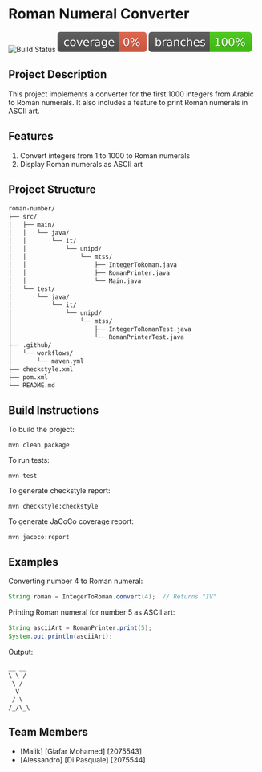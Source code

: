 # Roman Numeral Converter

![Build Status](https://github.com/username/roman-number/actions/workflows/maven.yml/badge.svg)
![Coverage](.github/badges/jacoco.svg)
![Branches](.github/badges/branches.svg)

## Project Description

This project implements a converter for the first 1000 integers from Arabic to Roman numerals. It also includes a feature to print Roman numerals in ASCII art.

## Features

1. Convert integers from 1 to 1000 to Roman numerals
2. Display Roman numerals as ASCII art

## Project Structure

```
roman-number/
├── src/
│   ├── main/
│   │   └── java/
│   │       └── it/
│   │           └── unipd/
│   │               └── mtss/
│   │                   ├── IntegerToRoman.java
│   │                   ├── RomanPrinter.java
│   │                   └── Main.java
│   └── test/
│       └── java/
│           └── it/
│               └── unipd/
│                   └── mtss/
│                       ├── IntegerToRomanTest.java
│                       └── RomanPrinterTest.java
├── .github/
│   └── workflows/
│       └── maven.yml
├── checkstyle.xml
├── pom.xml
└── README.md
```

## Build Instructions

To build the project:
```
mvn clean package
```

To run tests:
```
mvn test
```

To generate checkstyle report:
```
mvn checkstyle:checkstyle
```

To generate JaCoCo coverage report:
```
mvn jacoco:report
```

## Examples

Converting number 4 to Roman numeral:
```java
String roman = IntegerToRoman.convert(4);  // Returns "IV"
```

Printing Roman numeral for number 5 as ASCII art:
```java
String asciiArt = RomanPrinter.print(5);
System.out.println(asciiArt);
```

Output:
```
__ __ 
\ \ / 
 \ /  
  V   
 / \  
/_/\_\
```

## Team Members

- [Malik] [Giafar Mohamed] [2075543]
- [Alessandro] [Di Pasquale] [2075544]
